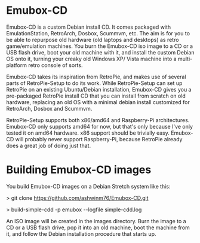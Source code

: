 # Emubox-CD

Emubox-CD is a custom Debian install CD. It comes packaged with EmulationStation, 
RetroArch, Dosbox, Scummvm, etc. The aim is for you to be able to repurpose old 
hardware (old laptops and desktops) as retro game/emulation machines. You burn
the Emubox-CD iso image to a CD or a USB flash drive, boot your old machine with
it, and install the custom Debian OS onto it, turning your creaky old Windows XP/
Vista machine into a multi-platform retro console of sorts.

Emubox-CD takes its inspiration from RetroPie, and makes use of several parts of 
RetroPie-Setup to do its work. While RetroPie-Setup can set up RetroPie on an existing
Ubuntu/Debian installation, Emubox-CD gives you a pre-packaged RetroPie install CD
that you can install from scratch on old hardware, replacing an old OS with a minimal
debian install customized for RetroArch, Dosbox and Scummvm.

RetroPie-Setup supports both x86/amd64 and Raspberry-Pi architectures. Emubox-CD
only supports amd64 for now, but that's only because I've only tested it on amd64
hardware. x86 support should be trivially easy. Emubox-CD will probably never
support Raspberry-Pi, because RetroPie already does a great job of doing just that.

# Building Emubox-CD images

You build Emubox-CD images on a Debian Stretch system like this:

\> git clone https://github.com/ashwinm76/Emubox-CD.git

\> build-simple-cdd -p emubox --logfile simple-cdd.log

An ISO image will be created in the images directory. Burn the image to a CD or
a USB flash drive, pop it into an old machine, boot the machine from it, and 
follow the Debian installation procedure that starts up.
